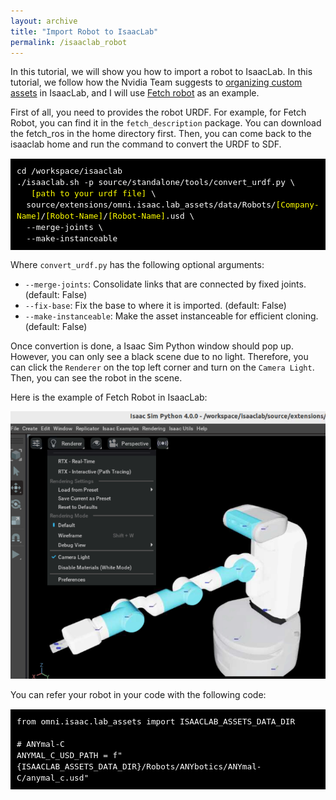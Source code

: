 ```yaml
---
layout: archive
title: "Import Robot to IsaacLab"
permalink: /isaaclab_robot
---
```


In this tutorial, we will show you how to import a robot to IsaacLab. In this tutorial, we follow how the Nvidia Team suggests to [organizing custom assets](https://github.com/isaac-sim/IsaacLab/tree/main/source/extensions/omni.isaac.lab_assets) in IsaacLab, and I will use [Fetch robot](https://github.com/ZebraDevs/fetch_ros.git) as an example.

First of all, you need to provides the robot URDF. For example, for Fetch Robot, you can find it in the `fetch_description` package. You can download the fetch_ros in the home directory first. Then, you can come back to the isaaclab home and run the command to convert the URDF to SDF.

<pre style="font-size: 15px;color: white;background-color: #000000; padding: 10px;">
<code>cd /workspace/isaaclab
./isaaclab.sh -p source/standalone/tools/convert_urdf.py \
  <span style="color: yellow;"> [path to your urdf file]</span> \
  source/extensions/omni.isaac.lab_assets/data/Robots/<span style="color: yellow;">[Company-Name]</span>/<span style="color: yellow;">[Robot-Name]</span>/<span style="color: yellow;">[Robot-Name]</span>.usd \
  --merge-joints \
  --make-instanceable</code>
</pre>
Where `convert_urdf.py` has the following optional arguments:
- `--merge-joints`: Consolidate links that are connected by fixed joints. (default: False)
- `--fix-base`: Fix the base to where it is imported. (default: False)
- `--make-instanceable`: Make the asset instanceable for efficient cloning. (default: False)

Once convertion is done, a Isaac Sim Python window should pop up. However, you can only see a black scene due to no light. Therefore, you can click the `Renderer` on the top left corner and turn on the `Camera Light`. Then, you can see the robot in the scene.

Here is the example of Fetch Robot in IsaacLab:

<img src="/images/isaaclab_robot_img1.png" alt="import robot">

You can refer your robot in your code with the following code:
<pre style="font-size: 15px;color: white;background-color: #000000; padding: 10px;">
<code>from omni.isaac.lab_assets import ISAACLAB_ASSETS_DATA_DIR

# ANYmal-C
ANYMAL_C_USD_PATH = f"{ISAACLAB_ASSETS_DATA_DIR}/Robots/ANYbotics/ANYmal-C/anymal_c.usd"</code>
</pre>